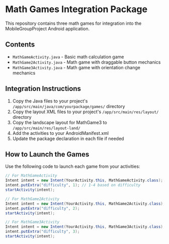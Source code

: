 # Math Games Integration Package

This repository contains three math games for integration into the MobileGroupProject Android application.

## Contents

- `MathGameActivity.java` - Basic math calculation game
- `MathGame2Activity.java` - Math game with draggable button mechanics
- `MathGame3Activity.java` - Math game with orientation change mechanics

## Integration Instructions

1. Copy the Java files to your project's `/app/src/main/java/com/yourpackage/games/` directory
2. Copy the layout XML files to your project's `/app/src/main/res/layout/` directory
3. Copy the landscape layout for MathGame3 to `/app/src/main/res/layout-land/`
4. Add the activities to your AndroidManifest.xml
5. Update the package declaration in each file if needed

## How to Launch the Games

Use the following code to launch each game from your activities:

```java
// For MathGameActivity
Intent intent = new Intent(YourActivity.this, MathGameActivity.class);
intent.putExtra("difficulty", 1); // 1-4 based on difficulty
startActivity(intent);

// For MathGame2Activity
Intent intent = new Intent(YourActivity.this, MathGame2Activity.class);
intent.putExtra("difficulty", 2);
startActivity(intent);

// For MathGame3Activity
Intent intent = new Intent(YourActivity.this, MathGame3Activity.class);
intent.putExtra("difficulty", 3);
startActivity(intent);
```